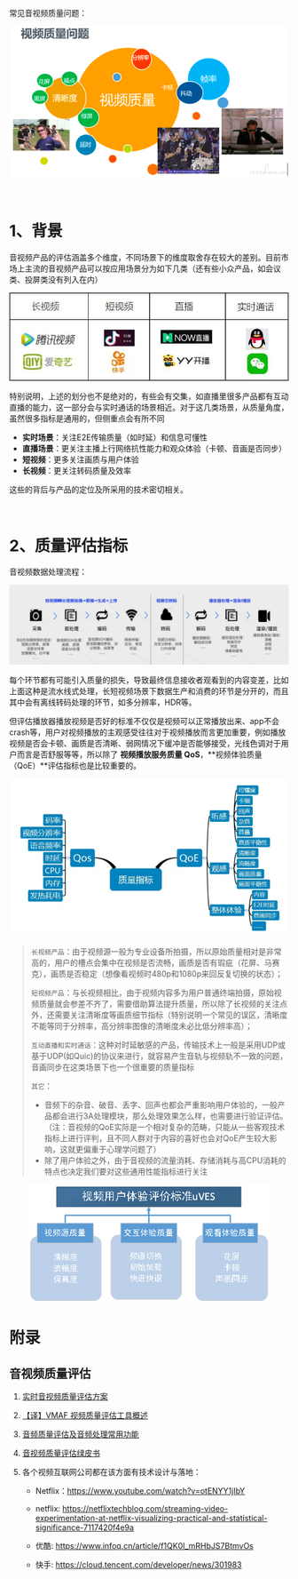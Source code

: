 常见音视频质量问题：

<div align="center"><img src="imgs/音视频质量问题.png" alt="音视频质量问题" style="zoom:100%;" /></div>

​      

# 1、背景

音视频产品的评估涵盖多个维度，不同场景下的维度取舍存在较大的差别。目前市场上主流的音视频产品可以按应用场景分为如下几类（还有些小众产品，如会议类、投屏类没有列入在内）

<div align="center"><img src="imgs/音视频产品.png" alt="主流音视频产品" style="zoom:100%;" /></div>

特别说明，上述的划分也不是绝对的，有些会有交集，如直播里很多产品都有互动直播的能力，这一部分会与实时通话的场景相近。对于这几类场景，从质量角度，虽然很多指标是通用的，但侧重点会有所不同

* **实时场景**：关注E2E传输质量（如时延）和信息可懂性
* **直播场景**：更关注主播上行网络抗性能力和观众体验（卡顿、音画是否同步）
* **短视频**：更多关注画质与用户体验
* **长视频**：更关注转码质量及效率

这些的背后与产品的定位及所采用的技术密切相关。

​              

# 2、质量评估指标

音视频数据处理流程：

  <div align="align"><img src="imgs/音视频加工流程1.png" alt="音视频加工流程1" style="zoom:100%;" /></div>

每个环节都有可能引入质量的损失，导致最终信息接收者观看到的内容变差，比如上面这种是流水线式处理，长短视频场景下数据生产和消费的环节是分开的，而且其中会有离线转码处理的环节，如多分辨率，HDR等。

但评估播放器播放视频是否好的标准不仅仅是视频可以正常播放出来、app不会crash等，用户对视频播放的主观感受往往对于视频播放而言更加重要，例如播放视频是否会卡顿、画质是否清晰、弱网情况下缓冲是否能够接受，光线色调对于用户而言是否舒服等等，所以除了 **视频播放服务质量 QoS**，**视频体验质量（QoE）**评估指标也是比较重要的。

<div align="center"><img src="imgs/音视频质量指标.png" alt="音视频质量指标" style="zoom:100%;" /></div>

> `长视频产品`：由于视频源一般为专业设备所拍摄，所以原始质量相对是非常高的，用户的槽点会集中在视频是否流畅，画质是否有瑕疵（花屏、马赛克），画质是否稳定（想像看视频时480p和1080p来回反复切换的状态）；
>
> `短视频产品`：与长视频相比，由于视频内容多为用户普通终端拍摄，原始视频质量就会参差不齐了，需要借助算法提升质量，所以除了长视频的关注点外，还需要关注清晰度等画质细节指标（特别说明一个常见的误区，清晰度不能等同于分辨率，高分辨率图像的清晰度未必比低分辨率高）；
>
> `互动直播和实时通话`：这种对时延敏感的产品，传输技术上一般是采用UDP或基于UDP(如Quic)的协议来进行，就容易产生音轨与视频轨不一致的问题，音画同步在这类场景下也一个很重要的质量指标
>
> `其它`：
>
> * 音频下的杂音、破音、丢字、回声也都会严重影响用户体验的，一般产品都会进行3A处理模块，那么处理效果怎么样，也需要进行验证评估。（注：音视频的QoE实际是一个相对复杂的范畴，只能从一些客观技术指标上进行评判，且不同人群对于内容的喜好也会对QoE产生较大影响，这就更偏重于心理学问题了）
> * 除了用户体验之外，由于音视频的流量消耗、存储消耗与高CPU消耗的特点也决定我们要对这些通用性能指标进行关注

<div align="center"><img src="imgs/视频QoE评价标准.png" alt="视频QoE评价标准" style="zoom:100%;" /></div>















# 附录

  

## 音视频质量评估 

1. [实时音视频质量评估方案](https://mp.weixin.qq.com/s?__biz=MzAwNjEzMDUyNw==&mid=2650202543&idx=1&sn=65f42e59f7afc3b53753e3cba5a2f29c&chksm=83105f9fb467d6894f25be51daed01886a749c6994338e733ef75815eebd15e121b78323c279&mpshare=1&scene=1&srcid=10224nDtVdwP494ejEmuty7k&sharer_sharetime=1603374598308&sharer_shareid=5693249149c76b6ac4af03e273e0edd2&version=3.0.31.2308&platform=mac&rd2werd=1#wechat_redirect)

2. [【译】VMAF 视频质量评估工具概述](https://www.jackpu.com/vmaf-the-journey-continues/)

3. [音频质量评估及音频处理常用功能](https://testerhome.com/topics/25054)

4. [音视频质量评估绿皮书](https://cloud.tencent.com/developer/article/1427161)

5. 各个视频互联网公司都在该方面有技术设计与落地：

   - Netflix：https://www.youtube.com/watch?v=otENYY1jIbY 

   - netflix: https://netflixtechblog.com/streaming-video-experimentation-at-netflix-visualizing-practical-and-statistical-significance-7117420f4e9a

   - 优酷: https://www.infoq.cn/article/f1QK0I_mRHbJS7BtmvOs

   - 快手: https://cloud.tencent.com/developer/news/301983 





